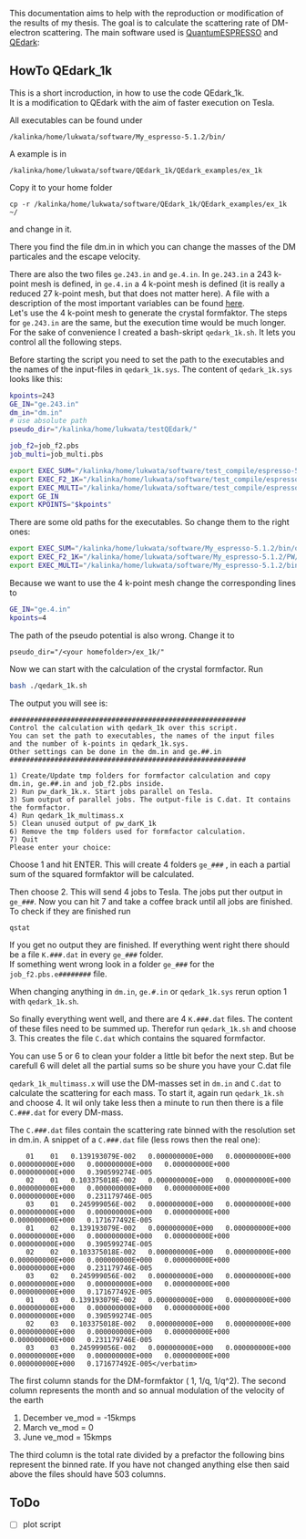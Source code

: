 
This documentation aims to help with the reproduction or modification of the results of my thesis. The goal is to calculate the scattering rate of DM-electron scattering. The main software used is <a href="http://www.quantum-espresso.org/" title="qe">QuantumESPRESSO</a> and <a href="https://github.com/adrian-soto/QEdark_repo" title="qedark">QEdark</a>:

## HowTo QEdark_1k

This is a short incroduction, in how to use the code QEdark_1k.  
It is a modification to QEdark with the aim of faster execution on Tesla.

All executables can be found under

    /kalinka/home/lukwata/software/My_espresso-5.1.2/bin/

A example is in

    /kalinka/home/lukwata/software/QEdark_1k/QEdark_examples/ex_1k

Copy it to your home folder

    cp -r /kalinka/home/lukwata/software/QEdark_1k/QEdark_examples/ex_1k ~/

and change in it.

There you find the file dm.in in which you can change the masses of the DM particales and the escape velocity.

There are also the two files `ge.243.in` and `ge.4.in`. In `ge.243.in` a 243 k-point mesh is defined, in `ge.4.in` a 4 k-point mesh is defined (it is really a reduced 27 k-point mesh, but that does not matter here).
A file with a description of the most important variables can be found [here](./input-description.pdf).   
Let's use the 4 k-point mesh to generate the crystal formfaktor. The steps for `ge.243.in` are the same, but the execution time would be much longer.
For the sake of convenience I created a bash-skript `qedark_1k.sh`.
It lets you control all the following steps.

Before starting the script you need to set the path to the executables and the names of the input-files in `qedark_1k.sys`.
The content of `qedark_1k.sys` looks like this:
```bash
kpoints=243
GE_IN="ge.243.in"
dm_in="dm.in"
# use absolute path
pseudo_dir="/kalinka/home/lukwata/testQEdark/"

job_f2=job_f2.pbs
job_multi=job_multi.pbs

export EXEC_SUM="/kalinka/home/lukwata/software/test_compile/espresso-5.1.2/bin/qedark_1k_sum.x"
export EXEC_F2_1K="/kalinka/home/lukwata/software/test_compile/espresso-5.1.2/PW/src/pw_dark_1k.x"
export EXEC_MULTI="/kalinka/home/lukwata/software/test_compile/espresso-5.1.2/bin/qedark_1k_multimass.x"
export GE_IN
export KPOINTS="$kpoints"
```

There are some old paths for the executables. So change them to the right ones:

```bash
export EXEC_SUM="/kalinka/home/lukwata/software/My_espresso-5.1.2/bin/qedark_1k_sum.x"
export EXEC_F2_1K="/kalinka/home/lukwata/software/My_espresso-5.1.2/PW/src/pw_dark_1k.x"
export EXEC_MULTI="/kalinka/home/lukwata/software/My_espresso-5.1.2/bin/qedark_1k_multi.x"
```

Because we want to use the 4 k-point mesh change the corresponding lines to
```bash
GE_IN="ge.4.in"
kpoints=4
```

The path of the pseudo potential is also wrong. Change it to

    pseudo_dir="/<your homefolder>/ex_1k/"

Now we can start with the calculation of the crystal formfactor. Run
```bash
bash ./qedark_1k.sh
```

The output you will see is:
```
##########################################################
Control the calculation with qedark_1k over this script.
You can set the path to executables, the names of the input files
and the number of k-points in qedark_1k.sys.
Other settings can be done in the dm.in and ge.##.in
##########################################################

1) Create/Update tmp folders for formfactor calculation and copy dm.in, ge.##.in and job_f2.pbs inside.
2) Run pw_dark_1k.x. Start jobs parallel on Tesla.
3) Sum output of parallel jobs. The output-file is C.dat. It contains the formfactor.
4) Run qedark_1k_multimass.x
5) Clean unused output of pw_darK_1k
6) Remove the tmp folders used for formfactor calculation.
7) Quit
Please enter your choice:
```

Choose 1 and hit ENTER. This will create 4 folders `ge_###` , in each a partial sum of the squared formfaktor will be calculated.

Then choose 2. This will send 4 jobs to Tesla. The jobs put ther output in `ge_###`. Now you can hit 7 and take a coffee brack until all jobs are finished. To check if they are finished run

    qstat

If you get no output they are finished. If everything went right there should be a file `K.###.dat` in every `ge_###` folder.  
If something went wrong look in a folder `ge_###` for the `job_f2.pbs.e########` file.

When changing anything in `dm.in`, `ge.#.in` or `qedark_1k.sys` rerun option 1 with `qedark_1k.sh`.

So finally everything went well, and there are 4 `K.###.dat` files.
The content of these files need to be summed up.
Therefor run `qedark_1k.sh` and choose 3.
This creates the file `C.dat` which contains the squared formfactor.

You can use 5 or 6 to clean your folder a little bit befor the next step.
But be carefull 6 will delet all the partial sums so be shure you have your C.dat file

`qedark_1k_multimass.x` will use the DM-masses set in `dm.in` and `C.dat` to calculate the scattering for each mass.
To start it, again run `qedark_1k.sh` and choose 4.
It wil only take less then a minute to run then there is a file
`C.###.dat` for every DM-mass.

The `C.###.dat` files contain the scattering rate binned with the resolution set in dm.in.
A snippet of a `C.###.dat` file (less rows then the real one):
```
    01    01   0.139193079E-002   0.000000000E+000   0.000000000E+000   0.000000000E+000   0.000000000E+000   0.000000000E+000   0.000000000E+000   0.390599274E-005
    02    01   0.103375018E-002   0.000000000E+000   0.000000000E+000   0.000000000E+000   0.000000000E+000   0.000000000E+000   0.000000000E+000   0.231179746E-005
    03    01   0.245999056E-002   0.000000000E+000   0.000000000E+000   0.000000000E+000   0.000000000E+000   0.000000000E+000   0.000000000E+000   0.171677492E-005
    01    02   0.139193079E-002   0.000000000E+000   0.000000000E+000   0.000000000E+000   0.000000000E+000   0.000000000E+000   0.000000000E+000   0.390599274E-005
    02    02   0.103375018E-002   0.000000000E+000   0.000000000E+000   0.000000000E+000   0.000000000E+000   0.000000000E+000   0.000000000E+000   0.231179746E-005
    03    02   0.245999056E-002   0.000000000E+000   0.000000000E+000   0.000000000E+000   0.000000000E+000   0.000000000E+000   0.000000000E+000   0.171677492E-005
    01    03   0.139193079E-002   0.000000000E+000   0.000000000E+000   0.000000000E+000   0.000000000E+000   0.000000000E+000   0.000000000E+000   0.390599274E-005
    02    03   0.103375018E-002   0.000000000E+000   0.000000000E+000   0.000000000E+000   0.000000000E+000   0.000000000E+000   0.000000000E+000   0.231179746E-005
    03    03   0.245999056E-002   0.000000000E+000   0.000000000E+000   0.000000000E+000   0.000000000E+000   0.000000000E+000   0.000000000E+000   0.171677492E-005</verbatim>
```

The first column stands for the DM-formfaktor ( 1, 1/q, 1/q^2).
The second column represents the month and so annual modulation of the velocity of the earth
1. December ve_mod = -15kmps
2. March ve_mod = 0
3. June ve_mod = 15kmps

The third column is the total rate divided by a prefactor the following bins represent the binned rate.
If you have not changed anything else then said above the files should have 503 columns.

## ToDo
- [ ] plot script
